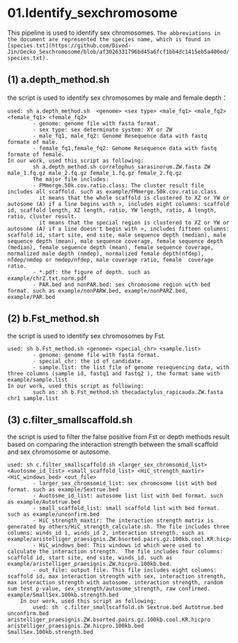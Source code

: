 # 01.Identify_sexchromosome
This pipeline is used to identify sex chromosomes.
`The abbreviations in the document are represented the species name, which is found in [species.txt](https://github.com/Dived-Jin/Gecko_Sexchromosome/blob/af3026331796bd45a6fcf1bb4dc1415eb5a400ed/species.txt).`
## (1) a.depth_method.sh
the script is used to identify sex chromosomes  by male and female depth：
```
used: sh a.depth_method.sh  <genome> <sex type> <male_fq1> <male_fq2> <female_fq1> <female_fq2>
        - genome: genome file with fasta format.
        - sex type: sex determinate system: XY or ZW 
        - male_fq1, male_fq2: Genome Resequence data with fastq formate of male.
        - female_fq1,female_fq2: Genome Resequence data with fastq formate of female.
In our work, used this script as following:
        sh a.depth_method.sh correlophus_sarasinorum.ZW.fasta ZW male_1.fq.gz male_2.fq.gz female_1.fq.gz female_2.fq.gz
        The major file includes:
        - FMmerge.50k.cov.ratio.class: The cluster result file includes all scaffold. such as example/FMmerge.50k.cov.ratio.class
          it means that the whole scaffold is clustered to XZ or YW or autosome (A) if a line begins with >, includes eight columns: scaffold id, scaffold length, XZ length, ratio, YW length, ratio, A length, ratio, cluster result. 
          it means that the special region is clustered to XZ or YW or autosome (A) if a line doesn't begin with >, includes fifteen columns: scaffold id, start site, end site, male sequence depth (median), male sequence depth (mean), male sequence coverage, female sequence depth (median), female sequence depth (mean), female sequence coverage, normalized male depth (nmdep), normalized female depth(nfdep), nfdep/nmdep or nmdep/nfdep, male coverage ratio, female  coverage ratio.
        - *.pdf: the figure of depth. such as example/chrZ.txt.norm.pdf
        - PAR.bed and nonPAR.bed: sex chromosome region with bed format. such as example/nonPARW.bed, example/nonPARZ.bed, example/PAR.bed
```

## (2) b.Fst_method.sh
the script is used to identify sex chromosomes by Fst.
```
used: sh b.Fst_method.sh <genome> <special_chr> <sample.list>
        - genome: genome file with fasta format.
        - special_chr: the id of candidate.
        - sample.list: the list file of genome resequencing data, with three columns (sample id, fastq1 and fastq2 ), the format same with example/sample.list
In our work, used this script as following:
        such as: sh b.Fst_method.sh thecadactylus_rapicauda.ZW.fasta chr1 sample.list
```
   
## (3) c.filter_smallscaffold.sh
the script is used to filter the false positive from Fst or depth methods result based on comparing the interaction strength between the small scaffold and sex chromosome or autosome.
```
used: sh c.filter_smallscaffold.sh <larger_sex_chromsomid_list> <Auotosme_id_list> <small_scaffold_list> <HiC_strength_maxtir> <HiC_windows_bed> <out_file>
        - larger_sex_chromsomid_list: sex chromosome list with bed format. such as example/Sextrue.bed
        - Auotosme_id_list: autosome list list with bed format. such as example/Autotrue.bed
        - small_scaffold_list: small scaffold list with bed format. such as example/unconfirm.bed
        - HiC_strength_maxtir: The interaction strength matrix is generated by others/HiC_strength_calculate.sh. The file includes three columns: winds_id 1, winds_id 2, interaction strength. such as example/aristelliger_praesignis.ZW.bsorted.pairs.gz.100kb.cool.KR.hicpro 
        - HiC_windows_bed: This windows id which were used to calculate the interaction strength.  The file includes four columns: scaffold id, start site, end site, winds_id. such as example/aristelliger_praesignis.ZW.hicpro.100kb.bed. 
        - out_file: output file. This file includes eight columns: scaffold id, max interaction strength with sex, interaction strength, max interaction strength with autosome. interaction strength, random sum test p-value, sex_strength/autosome_strength, raw confirmed. example/SmallSex.100kb.strength.bed
    In our work, used this script as following:
        used: sh  c.filter_smallscaffold.sh Sextrue.bed Autotrue.bed unconfirm.bed aristelliger_praesignis.ZW.bsorted.pairs.gz.100kb.cool.KR.hicpro aristelliger_praesignis.ZW.hicpro.100kb.bed  SmallSex.100kb.strength.bed
```
